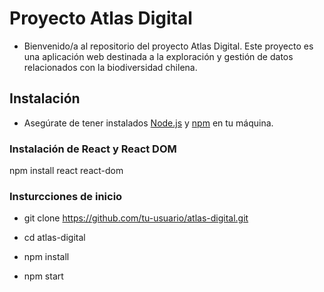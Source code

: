 # Proyecto Atlas Digital

- Bienvenido/a al repositorio del proyecto Atlas Digital. Este proyecto es una aplicación web destinada a la exploración y gestión de datos relacionados con la biodiversidad chilena.

## Instalación

- Asegúrate de tener instalados [Node.js](https://nodejs.org/) y [npm](https://www.npmjs.com/) en tu máquina.

### Instalación de React y React DOM

npm install react react-dom

### Insturcciones de inicio

- git clone https://github.com/tu-usuario/atlas-digital.git

- cd atlas-digital

- npm install

- npm start




